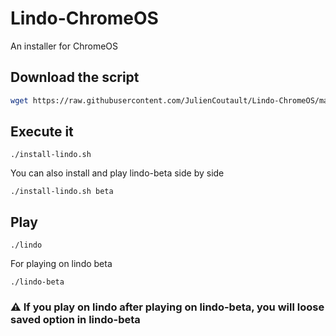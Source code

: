 # Lindo-ChromeOS
An installer for ChromeOS

## Download the script
```bash
wget https://raw.githubusercontent.com/JulienCoutault/Lindo-ChromeOS/master/install-lindo.sh && sudo chmod u+x install-lindo.sh
```

## Execute it
```
./install-lindo.sh
```

You can also install and play lindo-beta side by side
```
./install-lindo.sh beta
```

## Play
```
./lindo
```

For playing on lindo beta
```
./lindo-beta
```
### ⚠ If you play on lindo after playing on lindo-beta, you will loose saved option in lindo-beta

